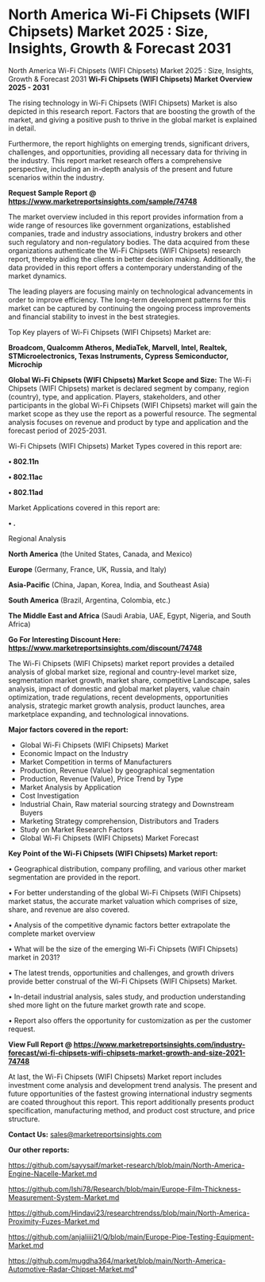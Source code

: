 # North America Wi-Fi Chipsets (WIFI Chipsets) Market 2025 : Size, Insights, Growth & Forecast 2031
North America Wi-Fi Chipsets (WIFI Chipsets) Market 2025 : Size, Insights, Growth & Forecast 2031
<Strong> Wi-Fi Chipsets (WIFI Chipsets) Market Overview 2025 - 2031</strong>

The rising technology in Wi-Fi Chipsets (WIFI Chipsets) Market is also depicted in this research report. Factors that are boosting the growth of the market, and giving a positive push to thrive in the global market is explained in detail.

Furthermore, the report highlights on emerging trends, significant drivers, challenges, and opportunities, providing all necessary data for thriving in the industry. This report market research offers a comprehensive perspective, including an in-depth analysis of the present and future scenarios within the industry.

<strong>Request Sample Report @ <a href=https://www.marketreportsinsights.com/sample/74748>https://www.marketreportsinsights.com/sample/74748</a></strong>

The market overview included in this report provides information from a wide range of resources like government organizations, established companies, trade and industry associations, industry brokers and other such regulatory and non-regulatory bodies. The data acquired from these organizations authenticate the Wi-Fi Chipsets (WIFI Chipsets) research report, thereby aiding the clients in better decision making. Additionally, the data provided in this report offers a contemporary understanding of the market dynamics.

The leading players are focusing mainly on technological advancements in order to improve efficiency. The long-term development patterns for this market can be captured by continuing the ongoing process improvements and financial stability to invest in the best strategies.

Top Key players of Wi-Fi Chipsets (WIFI Chipsets) Market are:

<strong>Broadcom, Qualcomm Atheros, MediaTek, Marvell, Intel, Realtek, STMicroelectronics, Texas Instruments, Cypress Semiconductor, Microchip</strong>

<strong><b>Global Wi-Fi Chipsets (WIFI Chipsets) Market Scope and Size:</b></strong>
The Wi-Fi Chipsets (WIFI Chipsets) market is declared segment by company, region (country), type, and application. Players, stakeholders, and other participants in the global Wi-Fi Chipsets (WIFI Chipsets) market will gain the market scope as they use the report as a powerful resource. The segmental analysis focuses on revenue and product by type and application and the forecast period of 2025-2031.

Wi-Fi Chipsets (WIFI Chipsets) Market Types covered in this report are:

<strong>• 802.11n

• 802.11ac

• 802.11ad</strong>

Market Applications covered in this report are:

<strong>• .</strong> 

Regional Analysis

<strong>North America</strong> (the United States, Canada, and Mexico)

<strong>Europe</strong> (Germany, France, UK, Russia, and Italy)

<strong>Asia-Pacific</strong> (China, Japan, Korea, India, and Southeast Asia)

<strong>South America</strong> (Brazil, Argentina, Colombia, etc.)

<strong>The Middle East and Africa</strong> (Saudi Arabia, UAE, Egypt, Nigeria, and South Africa)

<strong>Go For Interesting Discount Here: <a href=https://www.marketreportsinsights.com/discount/74748>https://www.marketreportsinsights.com/discount/74748</a></strong>

The Wi-Fi Chipsets (WIFI Chipsets) market report provides a detailed analysis of global market size, regional and country-level market size, segmentation market growth, market share, competitive Landscape, sales analysis, impact of domestic and global market players, value chain optimization, trade regulations, recent developments, opportunities analysis, strategic market growth analysis, product launches, area marketplace expanding, and technological innovations.

<strong><b>Major factors covered in the report:</b></strong>
<ul>
  <li>Global Wi-Fi Chipsets (WIFI Chipsets) Market </li>
  <li>Economic Impact on the Industry</li>
  <li>Market Competition in terms of Manufacturers</li>
  <li>Production, Revenue (Value) by geographical segmentation</li>
  <li>Production, Revenue (Value), Price Trend by Type</li>
  <li>Market Analysis by Application</li>
  <li>Cost Investigation</li>
  <li>Industrial Chain, Raw material sourcing strategy and Downstream Buyers</li>
  <li>Marketing Strategy comprehension, Distributors and Traders</li>
  <li>Study on Market Research Factors</li>
  <li>Global Wi-Fi Chipsets (WIFI Chipsets) Market Forecast</li>
</ul>

<strong><b>Key Point of the Wi-Fi Chipsets (WIFI Chipsets) Market report:</b></strong>

• Geographical distribution, company profiling, and various other market segmentation are provided in the report.

• For better understanding of the global Wi-Fi Chipsets (WIFI Chipsets) market status, the accurate market valuation which comprises of size, share, and revenue are also covered.

• Analysis of the competitive dynamic factors better extrapolate the complete market overview

• What will be the size of the emerging Wi-Fi Chipsets (WIFI Chipsets) market in 2031?

• The latest trends, opportunities and challenges, and growth drivers provide better construal of the Wi-Fi Chipsets (WIFI Chipsets) Market.

• In-detail industrial analysis, sales study, and production understanding shed more light on the future market growth rate and scope.

• Report also offers the opportunity for customization as per the customer request.

<strong><b>View Full Report @ <a href=https://www.marketreportsinsights.com/industry-forecast/wi-fi-chipsets-wifi-chipsets-market-growth-and-size-2021-74748>https://www.marketreportsinsights.com/industry-forecast/wi-fi-chipsets-wifi-chipsets-market-growth-and-size-2021-74748</a></b></strong>


At last, the Wi-Fi Chipsets (WIFI Chipsets) Market report includes investment come analysis and development trend analysis. The present and future opportunities of the fastest growing international industry segments are coated throughout this report. This report additionally presents product specification, manufacturing method, and product cost structure, and price structure.

<strong>Contact Us:</strong>
sales@marketreportsinsights.com

<strong>Our other reports:</strong>

<a href=https://github.com/sayysaif/market-research/blob/main/North-America-Engine-Nacelle-Market.md>https://github.com/sayysaif/market-research/blob/main/North-America-Engine-Nacelle-Market.md</a>

<a href=https://github.com/Ishi78/Research/blob/main/Europe-Film-Thickness-Measurement-System-Market.md>https://github.com/Ishi78/Research/blob/main/Europe-Film-Thickness-Measurement-System-Market.md</a>

<a href=https://github.com/Hindavi23/researchtrendss/blob/main/North-America-Proximity-Fuzes-Market.md>https://github.com/Hindavi23/researchtrendss/blob/main/North-America-Proximity-Fuzes-Market.md</a>

<a href=https://github.com/anjaliiii21/Q/blob/main/Europe-Pipe-Testing-Equipment-Market.md>https://github.com/anjaliiii21/Q/blob/main/Europe-Pipe-Testing-Equipment-Market.md</a>

<a href=https://github.com/mugdha364/market/blob/main/North-America-Automotive-Radar-Chipset-Market.md>https://github.com/mugdha364/market/blob/main/North-America-Automotive-Radar-Chipset-Market.md</a>"
